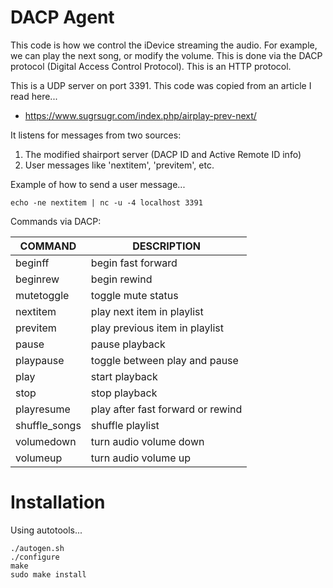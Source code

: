 # DACP Agent

This code is how we control the iDevice streaming the audio.  For example,
we can play the next song, or modify the volume.  This is done via the
DACP protocol (Digital Access Control Protocol).  This is an HTTP protocol.

This is a UDP server on port 3391.  This code was copied from an article
I read here...

* https://www.sugrsugr.com/index.php/airplay-prev-next/

It listens for messages from two sources:

 1) The modified shairport server (DACP ID and Active Remote ID info) 
 2) User messages like 'nextitem', 'previtem', etc.

Example of how to send a user message...

    echo -ne nextitem | nc -u -4 localhost 3391

Commands via DACP:

| COMMAND      | DESCRIPTION                       |
|--------------|-----------------------------------|
|beginff       | begin fast forward                |
|beginrew      | begin rewind                      |
|mutetoggle    | toggle mute status                |
|nextitem      | play next item in playlist        |
|previtem      | play previous item in playlist    |
|pause         | pause playback                    |
|playpause     | toggle between play and pause     |
|play          | start playback                    |
|stop          | stop playback                     |
|playresume    | play after fast forward or rewind |
|shuffle_songs | shuffle playlist                  |
|volumedown    | turn audio volume down            |
|volumeup      | turn audio volume up              |

# Installation

Using autotools...

    ./autogen.sh
    ./configure
    make
    sudo make install


